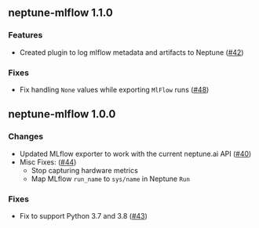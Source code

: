 ## neptune-mlflow 1.1.0

### Features
- Created plugin to log mlflow metadata and artifacts to Neptune ([#42](https://github.com/neptune-ai/neptune-mlflow/pull/42))

### Fixes
- Fix handling `None` values while exporting `MlFlow` runs ([#48](https://github.com/neptune-ai/neptune-mlflow/pull/48))

## neptune-mlflow 1.0.0

### Changes
- Updated MLflow exporter to work with the current neptune.ai API ([#40](https://github.com/neptune-ai/neptune-mlflow/pull/40))
- Misc Fixes: ([#44](https://github.com/neptune-ai/neptune-mlflow/pull/44))
    - Stop capturing hardware metrics
    - Map MLflow `run_name` to `sys/name` in Neptune `Run`

### Fixes
- Fix to support Python 3.7 and 3.8 ([#43](https://github.com/neptune-ai/neptune-mlflow/pull/43))
